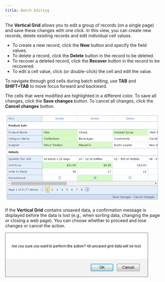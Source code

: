 ```yaml
---
title: Batch Editing
---
```

The **Vertical Grid** allows you to edit a group of records (on a single page) and save these changes with one click. In this view, you can create new records, delete existing records and edit individual cell values.
* To create a new record, click the **New** button and specify the field values.
* To delete a record, click the **Delete** button in the record to be deleted.
* To recover a deleted record, click the **Recover** button in the record to be recovered.
* To edit a cell value, click (or double-click) the cell and edit the value.

To navigate through grid cells during batch editing, use **TAB** and **SHIFT+TAB** to move focus forward and backward.

The cells that were modified are highlighted in a different color. To save all changes, click the **Save changes** button. To cancel all changes, click the **Cancel changes** button.

![EUD-ASPxVerticalGrid-BatchEditing](../../../images/Img127003.png)

If the **Vertical Grid** contains unsaved data, a confirmation message is displayed before the data is lost (e.g., when sorting data, changing the page or closing a web page). You can choose whether to proceed and lose changes or cancel the action.

![Grid_BatchMessage](../../../images/Img22760.png)